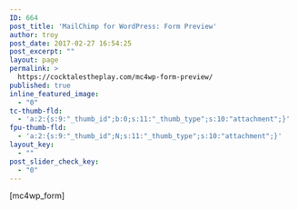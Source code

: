 ```yaml
---
ID: 664
post_title: 'MailChimp for WordPress: Form Preview'
author: troy
post_date: 2017-02-27 16:54:25
post_excerpt: ""
layout: page
permalink: >
  https://cocktalestheplay.com/mc4wp-form-preview/
published: true
inline_featured_image:
  - "0"
tc-thumb-fld:
  - 'a:2:{s:9:"_thumb_id";b:0;s:11:"_thumb_type";s:10:"attachment";}'
fpu-thumb-fld:
  - 'a:2:{s:9:"_thumb_id";N;s:11:"_thumb_type";s:10:"attachment";}'
layout_key:
  - ""
post_slider_check_key:
  - "0"
---
```

[mc4wp_form]